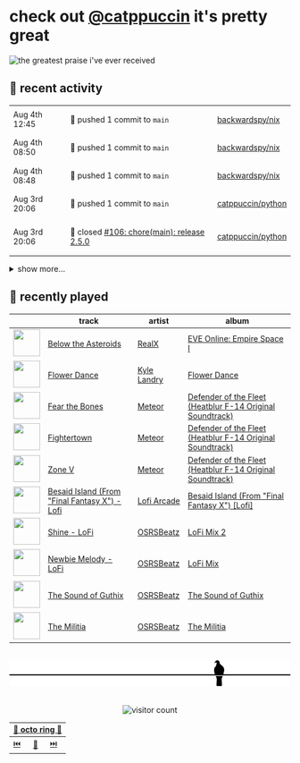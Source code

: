 # check out [@catppuccin](https://github.com/catppuccin) it's pretty great

![the greatest praise i've ever received](https://github.com/user-attachments/assets/ad888e4f-7a22-4eac-85a7-744eacd8eb46)

## 📅 recent activity

<!-- SCRIPT:REPLACE:GITHUB -->
<table>
<tbody>
<tr>
<td><span title='2025-08-04T12:45:10+00:00'>Aug 4th 12:45</span></td>
<td>

🚢 pushed 1 commit to `main`

</td>
<td>

[backwardspy/nix](https://github.com/backwardspy/nix)

</td>
</tr>
<tr>
<td><span title='2025-08-04T08:50:06+00:00'>Aug 4th 08:50</span></td>
<td>

🚢 pushed 1 commit to `main`

</td>
<td>

[backwardspy/nix](https://github.com/backwardspy/nix)

</td>
</tr>
<tr>
<td><span title='2025-08-04T08:48:25+00:00'>Aug 4th 08:48</span></td>
<td>

🚢 pushed 1 commit to `main`

</td>
<td>

[backwardspy/nix](https://github.com/backwardspy/nix)

</td>
</tr>
<tr>
<td><span title='2025-08-03T20:06:14+00:00'>Aug 3rd 20:06</span></td>
<td>

🚢 pushed 1 commit to `main`

</td>
<td>

[catppuccin/python](https://github.com/catppuccin/python)

</td>
</tr>
<tr>
<td><span title='2025-08-03T20:06:14+00:00'>Aug 3rd 20:06</span></td>
<td>

🎉 closed [#106: chore(main): release 2.5.0](https://github.com/catppuccin/python/pull/106)

</td>
<td>

[catppuccin/python](https://github.com/catppuccin/python)

</td>
</tr>
</tbody>
</table>

<details>
<summary>show more...</summary>
<table>
<tbody>
<tr>
<td><span title='2025-08-03T20:05:54+00:00'>Aug 3rd 20:05</span></td>
<td>

🔍 reviewed [#106: chore(main): release 2.5.0](https://github.com/catppuccin/python/pull/106)

</td>
<td>

[catppuccin/python](https://github.com/catppuccin/python)

</td>
</tr>
<tr>
<td><span title='2025-08-03T20:04:55+00:00'>Aug 3rd 20:04</span></td>
<td>

🚢 pushed 1 commit to `main`

</td>
<td>

[catppuccin/python](https://github.com/catppuccin/python)

</td>
</tr>
<tr>
<td><span title='2025-08-03T20:02:47+00:00'>Aug 3rd 20:02</span></td>
<td>

💬 commented on [#112: fix(pygments): mantle for code block backgrounds](https://github.com/catppuccin/python/pull/112)

</td>
<td>

[catppuccin/python](https://github.com/catppuccin/python)

</td>
</tr>
<tr>
<td><span title='2025-08-03T20:02:41+00:00'>Aug 3rd 20:02</span></td>
<td>

🚢 pushed 1 commit to `main`

</td>
<td>

[catppuccin/python](https://github.com/catppuccin/python)

</td>
</tr>
<tr>
<td><span title='2025-08-03T20:02:40+00:00'>Aug 3rd 20:02</span></td>
<td>

🎉 closed [#112: fix(pygments): mantle for code block backgrounds](https://github.com/catppuccin/python/pull/112)

</td>
<td>

[catppuccin/python](https://github.com/catppuccin/python)

</td>
</tr>
<tr>
<td><span title='2025-08-03T20:02:37+00:00'>Aug 3rd 20:02</span></td>
<td>

💬 commented on [#112: fix(pygments): mantle for code block backgrounds](https://github.com/catppuccin/python/pull/112)

</td>
<td>

[catppuccin/python](https://github.com/catppuccin/python)

</td>
</tr>
<tr>
<td><span title='2025-08-03T20:02:15+00:00'>Aug 3rd 20:02</span></td>
<td>

🔍 reviewed [#112: fix(pygments): mantle for code block backgrounds](https://github.com/catppuccin/python/pull/112)

</td>
<td>

[catppuccin/python](https://github.com/catppuccin/python)

</td>
</tr>
<tr>
<td><span title='2025-07-30T09:13:35+00:00'>Jul 30th 09:13</span></td>
<td>

🚢 pushed 1 commit to `main`

</td>
<td>

[catppuccin/.github](https://github.com/catppuccin/.github)

</td>
</tr>
<tr>
<td><span title='2025-07-30T09:13:34+00:00'>Jul 30th 09:13</span></td>
<td>

🎉 closed [#28: docs: move @isabelroses to past userstyles-staff](https://github.com/catppuccin/.github/pull/28)

</td>
<td>

[catppuccin/.github](https://github.com/catppuccin/.github)

</td>
</tr>
<tr>
<td><span title='2025-07-29T18:09:27+00:00'>Jul 29th 18:09</span></td>
<td>

🔍 reviewed [#28: docs: move @isabelroses to past userstyles-staff](https://github.com/catppuccin/.github/pull/28)

</td>
<td>

[catppuccin/.github](https://github.com/catppuccin/.github)

</td>
</tr>
<tr>
<td><span title='2025-07-20T18:19:41+00:00'>Jul 20th 18:19</span></td>
<td>

📢 opened [#514: Neko-CLI](https://github.com/catppuccin/vscode-icons/issues/514)

</td>
<td>

[catppuccin/vscode-icons](https://github.com/catppuccin/vscode-icons)

</td>
</tr>
<tr>
<td><span title='2025-07-12T13:57:59+00:00'>Jul 12th 13:57</span></td>
<td>

📦 released v1.0.0

</td>
<td>

[backwardspy/dcs-rich-presence](https://github.com/backwardspy/dcs-rich-presence)

</td>
</tr>
<tr>
<td><span title='2025-07-12T13:38:57+00:00'>Jul 12th 13:38</span></td>
<td>

🪄 created repository

</td>
<td>

[backwardspy/dcs-rich-presence](https://github.com/backwardspy/dcs-rich-presence)

</td>
</tr>
<tr>
<td><span title='2025-07-09T18:18:08+00:00'>Jul 9th 18:18</span></td>
<td>

💬 commented on [#555: Remove console log in production](https://github.com/catppuccin/vscode/pull/555)

</td>
<td>

[catppuccin/vscode](https://github.com/catppuccin/vscode)

</td>
</tr>
<tr>
<td><span title='2025-07-09T18:12:03+00:00'>Jul 9th 18:12</span></td>
<td>

💬 commented on [#2834: Aurora](https://github.com/catppuccin/catppuccin/issues/2834)

</td>
<td>

[catppuccin/catppuccin](https://github.com/catppuccin/catppuccin)

</td>
</tr>
</tbody>
</table>
</details>
<!-- SCRIPT:REPLACE:GITHUB -->

## 🎵 recently played

<!-- SCRIPT:REPLACE:SPOTIFY -->
| | track | artist | album |
| - | - | - | - |
| <img src="https://i.scdn.co/image/ab67616d000048514848a540f13bac099e17cd0b" width="48" height="48"> | [Below the Asteroids](https://open.spotify.com/track/5XDYBRkjTGshlY87N7GLvN) | [RealX](https://open.spotify.com/artist/1aLuZVV6aLieO1lki9Kco0) | [EVE Online: Empire Space I](https://open.spotify.com/track/5XDYBRkjTGshlY87N7GLvN) |
| <img src="https://i.scdn.co/image/ab67616d000048517d135560c4bb5494f70bb3f0" width="48" height="48"> | [Flower Dance](https://open.spotify.com/track/6OJewg9b0bHg0TFshPko2H) | [Kyle Landry](https://open.spotify.com/artist/0HSGaSAaBPZJq4lisoWA59) | [Flower Dance](https://open.spotify.com/track/6OJewg9b0bHg0TFshPko2H) |
| <img src="https://i.scdn.co/image/ab67616d0000485198909167bb3cacf5038a5125" width="48" height="48"> | [Fear the Bones](https://open.spotify.com/track/5zLZ00aI3qGfJidtW4AZuK) | [Meteor](https://open.spotify.com/artist/3A4fNuEjrFPkY85KCSOdPb) | [Defender of the Fleet (Heatblur F-14 Original Soundtrack)](https://open.spotify.com/track/5zLZ00aI3qGfJidtW4AZuK) |
| <img src="https://i.scdn.co/image/ab67616d0000485198909167bb3cacf5038a5125" width="48" height="48"> | [Fightertown](https://open.spotify.com/track/7ggTpjOu2r9J7iPgTnYQ2B) | [Meteor](https://open.spotify.com/artist/3A4fNuEjrFPkY85KCSOdPb) | [Defender of the Fleet (Heatblur F-14 Original Soundtrack)](https://open.spotify.com/track/7ggTpjOu2r9J7iPgTnYQ2B) |
| <img src="https://i.scdn.co/image/ab67616d0000485198909167bb3cacf5038a5125" width="48" height="48"> | [Zone V](https://open.spotify.com/track/109ihFuqSqlVrR90OayaSx) | [Meteor](https://open.spotify.com/artist/3A4fNuEjrFPkY85KCSOdPb) | [Defender of the Fleet (Heatblur F-14 Original Soundtrack)](https://open.spotify.com/track/109ihFuqSqlVrR90OayaSx) |
| <img src="https://i.scdn.co/image/ab67616d00004851999683521d4c0ee1f5516b86" width="48" height="48"> | [Besaid Island (From "Final Fantasy X") - Lofi](https://open.spotify.com/track/5t9SAY4Aw1qfGzKuTZ9m17) | [Lofi Arcade](https://open.spotify.com/artist/0t18pEGgUt40ESfR1ctJI5) | [Besaid Island (From "Final Fantasy X") [Lofi]](https://open.spotify.com/track/5t9SAY4Aw1qfGzKuTZ9m17) |
| <img src="https://i.scdn.co/image/ab67616d00004851771f9025b8d9a3fbe185c3c5" width="48" height="48"> | [Shine - LoFi](https://open.spotify.com/track/2h6YG17ZaaRFaJuBULElMH) | [OSRSBeatz](https://open.spotify.com/artist/5MleFLYHlckQl5jfahStJI) | [LoFi Mix 2](https://open.spotify.com/track/2h6YG17ZaaRFaJuBULElMH) |
| <img src="https://i.scdn.co/image/ab67616d00004851242ef9140e711217b33af023" width="48" height="48"> | [Newbie Melody - LoFi](https://open.spotify.com/track/1Umd6etT1hRjvBWlRoRRZr) | [OSRSBeatz](https://open.spotify.com/artist/5MleFLYHlckQl5jfahStJI) | [LoFi Mix](https://open.spotify.com/track/1Umd6etT1hRjvBWlRoRRZr) |
| <img src="https://i.scdn.co/image/ab67616d00004851ebad23c393f698d2a54a12a9" width="48" height="48"> | [The Sound of Guthix](https://open.spotify.com/track/3MyutvXHzcdASbvjGKgZuL) | [OSRSBeatz](https://open.spotify.com/artist/5MleFLYHlckQl5jfahStJI) | [The Sound of Guthix](https://open.spotify.com/track/3MyutvXHzcdASbvjGKgZuL) |
| <img src="https://i.scdn.co/image/ab67616d000048511f89ecde567724e163248c46" width="48" height="48"> | [The Militia](https://open.spotify.com/track/3UJ43J5liDH7BGhXzzI9kO) | [OSRSBeatz](https://open.spotify.com/artist/5MleFLYHlckQl5jfahStJI) | [The Militia](https://open.spotify.com/track/3UJ43J5liDH7BGhXzzI9kO) |

<!-- SCRIPT:REPLACE:SPOTIFY -->

<br>

<div align="center">

<picture>
    <source media="(prefers-color-scheme: light)" srcset="assets/pigeon-light.svg">
    <source media="(prefers-color-scheme: dark)" srcset="assets/pigeon-dark.svg">
    <img alt="pigeon sitting on a wire" src="assets/pigeon-light.svg">
</picture>

<br>
<br>

![visitor count](https://profile-counter.glitch.me/backwardspy/count.svg)

<table>
    <thead>
        <th colspan="3"><a href="https://octo-ring.com">🐙 octo ring 🐙</a></th>
    </thead>
    <tbody>
        <td><a href="https://octo-ring.com/p/backwardspy/prev">⏮️</a></td>
        <td><a href="https://octo-ring.com/p/backwardspy/random">🔀</a></td>
        <td><a href="https://octo-ring.com/p/backwardspy/next">⏭️</a></td>
    </tbody>
</table>

</div>
